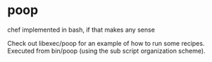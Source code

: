poop
====

chef implemented in bash, if that makes any sense

Check out libexec/poop for an example of how to run some recipes.
Executed from bin/poop (using the sub script organization scheme).
